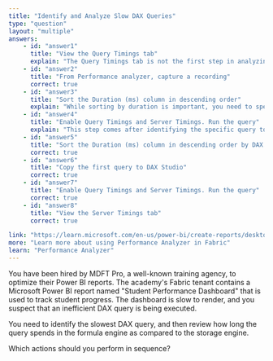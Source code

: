 ```yaml
---
title: "Identify and Analyze Slow DAX Queries"
type: "question"
layout: "multiple"
answers:
    - id: "answer1"
      title: "View the Query Timings tab"
      explain: "The Query Timings tab is not the first step in analyzing DAX query performance. You need to capture performance data first before viewing any timing information."
    - id: "answer2"
      title: "From Performance analyzer, capture a recording"
      correct: true
    - id: "answer3"
      title: "Sort the Duration (ms) column in descending order"
      explain: "While sorting by duration is important, you need to specifically sort by DAX query time to identify the slowest DAX queries."
    - id: "answer4"
      title: "Enable Query Timings and Server Timings. Run the query"
      explain: "This step comes after identifying the specific query to analyze. You need to first identify the slowest query before enabling detailed timing analysis."
    - id: "answer5"
      title: "Sort the Duration (ms) column in descending order by DAX query time"
      correct: true
    - id: "answer6"
      title: "Copy the first query to DAX Studio"
      correct: true
    - id: "answer7"
      title: "Enable Query Timings and Server Timings. Run the query"
      correct: true
    - id: "answer8"
      title: "View the Server Timings tab"
      correct: true

link: "https://learn.microsoft.com/en-us/power-bi/create-reports/desktop-performance-analyzer"
more: "Learn more about using Performance Analyzer in Fabric"
learn: "Performance Analyzer"
---
```


You have been hired by MDFT Pro, a well-known training agency, to optimize their Power BI reports. The academy's Fabric tenant contains a Microsoft Power BI report named "Student Performance Dashboard" that is used to track student progress. The dashboard is slow to render, and you suspect that an inefficient DAX query is being executed. 

You need to identify the slowest DAX query, and then review how long the query spends in the formula engine as compared to the storage engine.

Which actions should you perform in sequence? 
